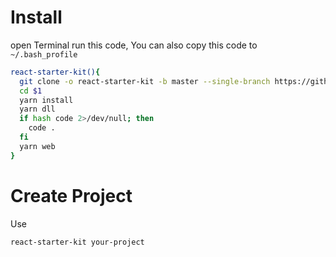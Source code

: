 # Install

open Terminal run this code, You can also copy this code to `~/.bash_profile`

```sh
react-starter-kit(){
  git clone -o react-starter-kit -b master --single-branch https://github.com/ymzuiku/react-slice-kit $1
  cd $1
  yarn install
  yarn dll
  if hash code 2>/dev/null; then
    code .
  fi
  yarn web
}
```

# Create Project

Use

```
react-starter-kit your-project
```
